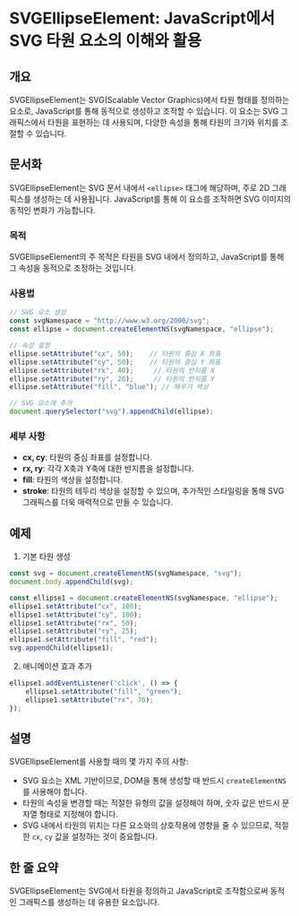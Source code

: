 <!--
Meta Description: # SVGEllipseElement: JavaScript에서 SVG 타원 요소의 이해와 활용 ## 개요 SVGEllipseElement는 SVG(Scalable Vector Graphics)에서 타원 형태를 정의하는 요소로, JavaScript를 통해 동적으로 생성하고...
Meta Keywords: svg, setattribute, 타원의, ellipse, ellipse1
-->

# SVGEllipseElement: JavaScript에서 SVG 타원 요소의 이해와 활용

## 개요
SVGEllipseElement는 SVG(Scalable Vector Graphics)에서 타원 형태를 정의하는 요소로, JavaScript를 통해 동적으로 생성하고 조작할 수 있습니다. 이 요소는 SVG 그래픽스에서 타원을 표현하는 데 사용되며, 다양한 속성을 통해 타원의 크기와 위치를 조절할 수 있습니다.

## 문서화
SVGEllipseElement는 SVG 문서 내에서 `<ellipse>` 태그에 해당하며, 주로 2D 그래픽스를 생성하는 데 사용됩니다. JavaScript를 통해 이 요소를 조작하면 SVG 이미지의 동적인 변화가 가능합니다.

### 목적
SVGEllipseElement의 주 목적은 타원을 SVG 내에서 정의하고, JavaScript를 통해 그 속성을 동적으로 조정하는 것입니다.

### 사용법
```javascript
// SVG 요소 생성
const svgNamespace = "http://www.w3.org/2000/svg";
const ellipse = document.createElementNS(svgNamespace, "ellipse");

// 속성 설정
ellipse.setAttribute("cx", 50);    // 타원의 중심 X 좌표
ellipse.setAttribute("cy", 50);    // 타원의 중심 Y 좌표
ellipse.setAttribute("rx", 40);     // 타원의 반지름 X
ellipse.setAttribute("ry", 20);     // 타원의 반지름 Y
ellipse.setAttribute("fill", "blue"); // 채우기 색상

// SVG 요소에 추가
document.querySelector("svg").appendChild(ellipse);
```

### 세부 사항
- **cx, cy**: 타원의 중심 좌표를 설정합니다.
- **rx, ry**: 각각 X축과 Y축에 대한 반지름을 설정합니다.
- **fill**: 타원의 색상을 설정합니다.
- **stroke**: 타원의 테두리 색상을 설정할 수 있으며, 추가적인 스타일링을 통해 SVG 그래픽스를 더욱 매력적으로 만들 수 있습니다.

## 예제
1. 기본 타원 생성
```javascript
const svg = document.createElementNS(svgNamespace, "svg");
document.body.appendChild(svg);

const ellipse1 = document.createElementNS(svgNamespace, "ellipse");
ellipse1.setAttribute("cx", 100);
ellipse1.setAttribute("cy", 100);
ellipse1.setAttribute("rx", 50);
ellipse1.setAttribute("ry", 25);
ellipse1.setAttribute("fill", "red");
svg.appendChild(ellipse1);
```

2. 애니메이션 효과 추가
```javascript
ellipse1.addEventListener('click', () => {
    ellipse1.setAttribute("fill", "green");
    ellipse1.setAttribute("rx", 70);
});
```

## 설명
SVGEllipseElement를 사용할 때의 몇 가지 주의 사항:
- SVG 요소는 XML 기반이므로, DOM을 통해 생성할 때 반드시 `createElementNS`를 사용해야 합니다.
- 타원의 속성을 변경할 때는 적절한 유형의 값을 설정해야 하며, 숫자 값은 반드시 문자열 형태로 지정해야 합니다.
- SVG 내에서 타원의 위치는 다른 요소와의 상호작용에 영향을 줄 수 있으므로, 적절한 `cx`, `cy` 값을 설정하는 것이 중요합니다.

## 한 줄 요약
SVGEllipseElement는 SVG에서 타원을 정의하고 JavaScript로 조작함으로써 동적인 그래픽스를 생성하는 데 유용한 요소입니다.
